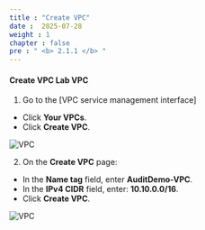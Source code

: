 ```yaml
---
title : "Create VPC"
date :  2025-07-28 
weight : 1 
chapter : false
pre : " <b> 2.1.1 </b> "
---
```


#### Create VPC **Lab VPC**
1. Go to the [VPC service management interface]
  + Click **Your VPCs**.
  + Click **Create VPC**.

![VPC](/images/2.prerequisite/001-createvpc.png)

2. On the **Create VPC** page:
  + In the **Name tag** field, enter **AuditDemo-VPC**.
  + In the **IPv4 CIDR** field, enter: **10.10.0.0/16**.
  + Click **Create VPC**.

![VPC](/images/2.prerequisite/002.png)